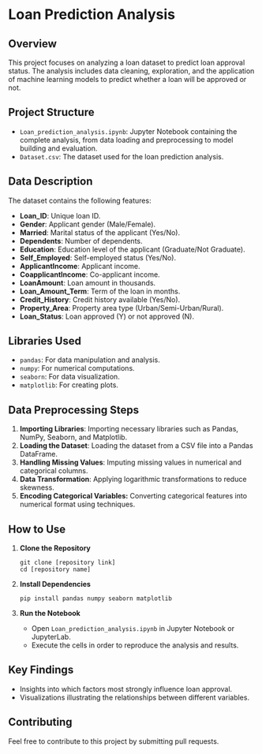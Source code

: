 # Loan Prediction Analysis

## Overview

This project focuses on analyzing a loan dataset to predict loan approval status. The analysis includes data cleaning, exploration, and the application of machine learning models to predict whether a loan will be approved or not.

## Project Structure

-   `Loan_prediction_analysis.ipynb`: Jupyter Notebook containing the complete analysis, from data loading and preprocessing to model building and evaluation.
-   `Dataset.csv`: The dataset used for the loan prediction analysis.

## Data Description

The dataset contains the following features:

*   **Loan_ID**: Unique loan ID.
*   **Gender**: Applicant gender (Male/Female).
*   **Married**: Marital status of the applicant (Yes/No).
*   **Dependents**: Number of dependents.
*   **Education**: Education level of the applicant (Graduate/Not Graduate).
*   **Self_Employed**: Self-employed status (Yes/No).
*   **ApplicantIncome**: Applicant income.
*   **CoapplicantIncome**: Co-applicant income.
*   **LoanAmount**: Loan amount in thousands.
*   **Loan_Amount_Term**: Term of the loan in months.
*   **Credit_History**: Credit history available (Yes/No).
*   **Property_Area**: Property area type (Urban/Semi-Urban/Rural).
*   **Loan_Status**: Loan approved (Y) or not approved (N).

## Libraries Used

*   `pandas`: For data manipulation and analysis.
*   `numpy`: For numerical computations.
*   `seaborn`: For data visualization.
*   `matplotlib`: For creating plots.

## Data Preprocessing Steps

1.  **Importing Libraries**: Importing necessary libraries such as Pandas, NumPy, Seaborn, and Matplotlib.
2.  **Loading the Dataset**: Loading the dataset from a CSV file into a Pandas DataFrame.
3.  **Handling Missing Values**: Imputing missing values in numerical and categorical columns.
4.  **Data Transformation**: Applying logarithmic transformations to reduce skewness.
5.  **Encoding Categorical Variables:** Converting categorical features into numerical format using techniques.

## How to Use

1.  **Clone the Repository**

    ```
    git clone [repository link]
    cd [repository name]
    ```

2.  **Install Dependencies**

    ```
    pip install pandas numpy seaborn matplotlib
    ```

3.  **Run the Notebook**

    *   Open `Loan_prediction_analysis.ipynb` in Jupyter Notebook or JupyterLab.
    *   Execute the cells in order to reproduce the analysis and results.

## Key Findings

*   Insights into which factors most strongly influence loan approval.
*   Visualizations illustrating the relationships between different variables.

## Contributing

Feel free to contribute to this project by submitting pull requests.
